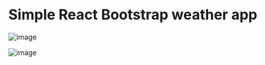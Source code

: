 # Simple React Bootstrap weather app

![image](https://github.com/vladislav-bordiug/weather_react_bootstrap_app/assets/60838512/d6c4dd7a-28a9-49ee-8b42-6947b7e4437d)

![image](https://github.com/vladislav-bordiug/weather_react_bootstrap_app/assets/60838512/14366345-6bf9-4322-9d2d-643100850509)
